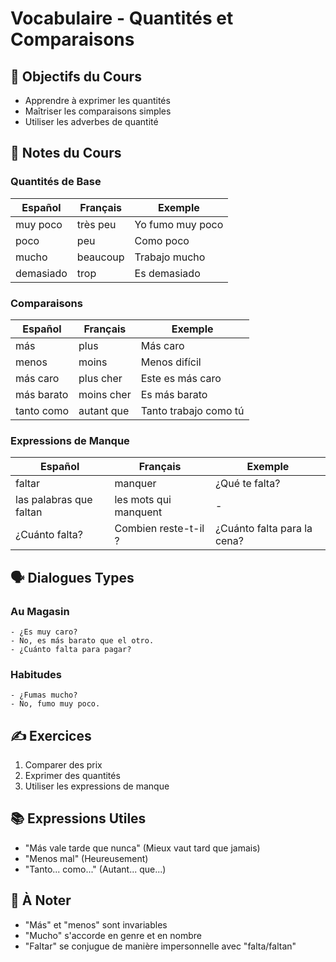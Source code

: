 # Vocabulaire - Quantités et Comparaisons

## 🎯 Objectifs du Cours
- Apprendre à exprimer les quantités
- Maîtriser les comparaisons simples
- Utiliser les adverbes de quantité

## 📝 Notes du Cours

### Quantités de Base
| Español | Français | Exemple |
|---------|----------|----------|
| muy poco | très peu | Yo fumo muy poco |
| poco | peu | Como poco |
| mucho | beaucoup | Trabajo mucho |
| demasiado | trop | Es demasiado |

### Comparaisons
| Español | Français | Exemple |
|---------|----------|----------|
| más | plus | Más caro |
| menos | moins | Menos difícil |
| más caro | plus cher | Este es más caro |
| más barato | moins cher | Es más barato |
| tanto como | autant que | Tanto trabajo como tú |

### Expressions de Manque
| Español | Français | Exemple |
|---------|----------|----------|
| faltar | manquer | ¿Qué te falta? |
| las palabras que faltan | les mots qui manquent | - |
| ¿Cuánto falta? | Combien reste-t-il ? | ¿Cuánto falta para la cena? |

## 🗣️ Dialogues Types

### Au Magasin
```español
- ¿Es muy caro?
- No, es más barato que el otro.
- ¿Cuánto falta para pagar?
```

### Habitudes
```español
- ¿Fumas mucho?
- No, fumo muy poco.
```

## ✍️ Exercices
1. Comparer des prix
2. Exprimer des quantités
3. Utiliser les expressions de manque

## 📚 Expressions Utiles
- "Más vale tarde que nunca" (Mieux vaut tard que jamais)
- "Menos mal" (Heureusement)
- "Tanto... como..." (Autant... que...)

## 📌 À Noter
- "Más" et "menos" sont invariables
- "Mucho" s'accorde en genre et en nombre
- "Faltar" se conjugue de manière impersonnelle avec "falta/faltan"
